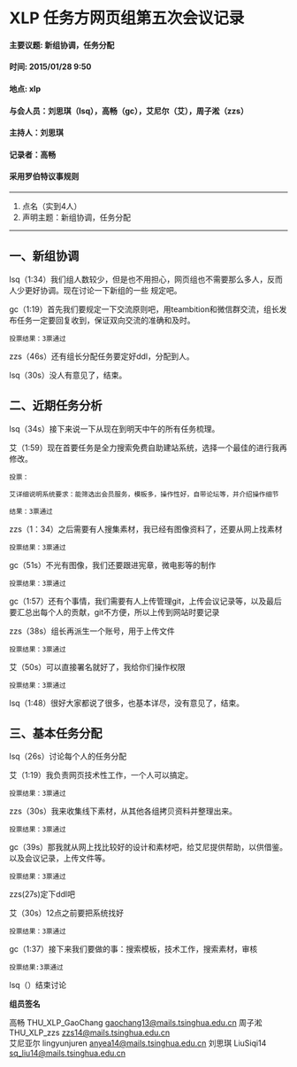 # XLP 任务方网页组第五次会议记录
#### 主要议题: 新组协调，任务分配
#### 时间: 2015/01/28 9:50
#### 地点: xlp
#### 与会人员：刘思琪（lsq），高畅（gc），艾尼尔（艾），周子淞（zzs）
#### 主持人：刘思琪
#### 记录者：高畅
#### 采用罗伯特议事规则
****************************************

1. 点名（实到4人）
2. 声明主题：新组协调，任务分配

****************************************

## 一、新组协调

lsq（1:34）我们组人数较少，但是也不用担心，网页组也不需要那么多人，反而人少更好协调。现在讨论一下新组的一些
规定吧。

gc（1:19）首先我们要规定一下交流原则吧，用teambition和微信群交流，组长发布任务一定要回复收到，保证双向交流的准确和及时。

	投票结果：3票通过

zzs（46s）还有组长分配任务要定好ddl，分配到人。

lsq（30s）没人有意见了，结束。


## 二、近期任务分析

lsq（34s）接下来说一下从现在到明天中午的所有任务梳理。

艾（1:59）现在首要任务是全力搜索免费自助建站系统，选择一个最佳的进行我再修改。

	投票：
	
	艾详细说明系统要求：能筛选出会员服务，模板多，操作性好，自带论坛等，并介绍操作细节

	结果：3票通过

zzs（1：34）之后需要有人搜集素材，我已经有图像资料了，还要从网上找素材

	投票结果：3票通过

gc（51s）不光有图像，我们还要跟进宪章，微电影等的制作

	投票结果：3票通过

gc（1:57）还有个事情，我们需要有人上传管理git，上传会议记录等，以及最后要汇总出每个人的贡献，git不方便，所以上传到网站时要记录

zzs（38s）组长再派生一个账号，用于上传文件

	投票结果：3票通过

艾（50s）可以直接署名就好了，我给你们操作权限

	投票结果：3票通过

lsq（1:48）很好大家都说了很多，也基本详尽，没有意见了，结束。

## 三、基本任务分配

lsq（26s）讨论每个人的任务分配

艾（1:19）我负责网页技术性工作，一个人可以搞定。

	投票结果：3票通过

zzs（30s）我来收集线下素材，从其他各组拷贝资料并整理出来。

	投票结果：3票通过

gc（39s）那我就从网上找比较好的设计和素材吧，给艾尼提供帮助，以供借鉴。以及会议记录，上传文件等。

	投票结果：3票通过

zzs(27s)定下ddl吧

艾（30s）12点之前要把系统找好

	投票结果：3票通过

gc（1:37）接下来我们要做的事：搜索模板，技术工作，搜索素材，审核

	投票结果:3票通过

lsq（）结束讨论


**组员签名**

高畅  THU_XLP_GaoChang  gaochang13@mails.tsinghua.edu.cn
周子淞   THU_XLP_zzs    zzs14@mails.tsinghua.edu.cn  
艾尼亚尔  lingyunjuren  anyea14@mails.tsinghua.edu.cn
刘思琪    LiuSiqi14     sq_liu14@mails.tsinghua.edu.cn
